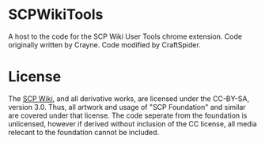 # SCPWikiTools
A host to the code for the SCP Wiki User Tools chrome extension. Code originally written by Crayne.
Code modified by CraftSpider.

# License
The [SCP Wiki](http://www.scp-wiki.net), and all derivative works, are licensed under the CC-BY-SA,
version 3.0. Thus, all artwork and usage of "SCP Foundation" and similar are covered under that license.
The code seperate from the foundation is unlicensed, however if derived without inclusion of the CC license,
all media relecant to the foundation cannot be included.
